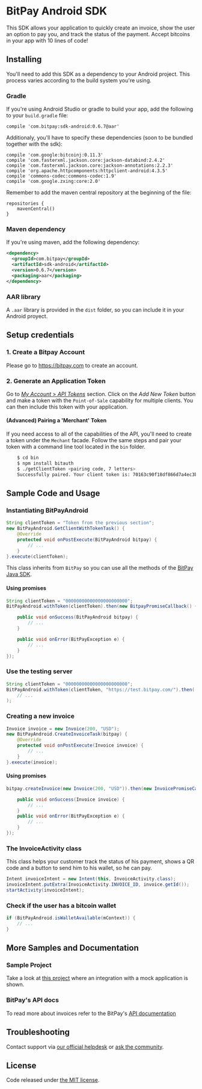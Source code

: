 # BitPay Android SDK

This SDK allows your application to quickly create an invoice, show the user an option to pay you,
and track the status of the payment. Accept bitcoins in your app with 10 lines of code!

## Installing

You'll need to add this SDK as a dependency to your Android project. This process varies according
to the build system you're using.

### Gradle

If you're using Android Studio or gradle to build your app, add the following
to your `build.gradle` file:

    compile 'com.bitpay:sdk-android:0.6.7@aar'

Additionaly, you'll have to specify these dependencies (soon to be bundled together with the sdk):

    compile 'com.google:bitcoinj:0.11.3'
    compile 'com.fasterxml.jackson.core:jackson-databind:2.4.2'
    compile 'com.fasterxml.jackson.core:jackson-annotations:2.2.3'
    compile 'org.apache.httpcomponents:httpclient-android:4.3.5'
    compile 'commons-codec:commons-codec:1.9'
    compile 'com.google.zxing:core:2.0'

Remember to add the maven central repository at the beginning of the file:

    repositories {
        mavenCentral()
    }


### Maven dependency

If you're using maven, add the following dependency:
```xml
<dependency>
  <groupId>com.bitpay</groupId>
  <artifactId>sdk-android</artifactId>
  <version>0.6.7</version>
  <packaging>aar</packaging>
</dependency>
```

### AAR library

A `.aar` library is provided in the `dist` folder, so you can include it in your Android proyect.

## Setup credentials

### 1. Create a Bitpay Account
Please go to https://bitpay.com to create an account.

### 2. Generate an Application Token

Go to [*My Account* > *API Tokens*](https://bitpay.com/api-tokens) section. Click on the _Add New Token_ button and make a token with the `Point-of-Sale` capability for multiple clients. You can then include this token with your application.

#### (Advanced) Pairing a 'Merchant' Token

If you need access to all of the capabilities of the API, you'll need to create a token under the `Mechant` facade. Follow the same steps and pair your token with a command line tool located in the `bin` folder.

```bash
    $ cd bin
    $ npm install bitauth
    $ ./getClientToken <pairing code, 7 letters>
    Successfully paired. Your client token is: 70163c90f18df866d7a4ec3b8f7215f0013e3f81749f6222938a1f4d9ce3e97e
```

## Sample Code and Usage

### Instantiating BitPayAndroid
```java
String clientToken = "Token from the previous section";
new BitPayAndroid.GetClientWithTokenTask() {
    @Override
    protected void onPostExecute(BitPayAndroid bitpay) {
        // ...
    }
}.execute(clientToken);
```

This class inherits from `BitPay` so you can use all the methods of the [BitPay Java SDK](https://github.com/unChaz/BitPayJavaClient).

#### Using promises
```java
String clientToken = "00000000000000000000000";
BitPayAndroid.withToken(clientToken).then(new BitpayPromiseCallback() {

    public void onSuccess(BitPayAndroid bitpay) {
        // ...
    }

    public void onError(BitPayException e) {
        // ...
    }
});
```

### Use the testing server
```java
String clientToken = "00000000000000000000000";
BitPayAndroid.withToken(clientToken, "https://test.bitpay.com/").then(
    // ...
);
```

### Creating a new invoice
```java
Invoice invoice = new Invoice(200, "USD");
new BitPayAndroid.CreateInvoiceTask(bitpay) {
    @Override
    protected void onPostExecute(Invoice invoice) {
        // ...
    }
}.execute(invoice);
```

#### Using promises
```java
bitpay.createInvoice(new Invoice(200, "USD")).then(new InvoicePromiseCallback() {

    public void onSuccess(Invoice invoice) {
        // ...
    }
    public void onError(BitPayException e) {
        // ...
    }
});
```

### The InvoiceActivity class

This class helps your customer track the status of his payment, shows a QR
code and a button to send him to his wallet, so he can pay.
```java
Intent invoiceIntent = new Intent(this, InvoiceActivity.class);
invoiceIntent.putExtra(InvoiceActivity.INVOICE_ID, invoice.getId());
startActivity(invoiceIntent);
```

### Check if the user has a bitcoin wallet
```java
if (BitPayAndroid.isWalletAvailable(mContext)) {
    // ...
}
```

## More Samples and Documentation

### Sample Project
Take a look at [this project](https://github.com/bitpay/android-sdk-sample)
where an integration with a mock application is shown.

### BitPay's API docs
To read more about invoices refer to the BitPay's [API documentation](https://bitpay.com/api)


## Troubleshooting

Contact support via [our official helpdesk](https://support.bitpay.com) or [ask the community](https://bitpay.com/bitpay/android-sdk/issues).

## License

Code released under [the MIT license](https://github.com/bitpay/android-sdk/blob/master/LICENSE).
